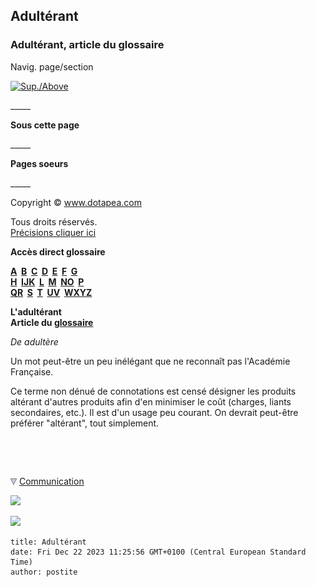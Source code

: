 ## Adultérant
### Adultérant, article du glossaire
 Navig. page/section

[![Sup./Above](_derived/up_cmp_themenoir010_up.gif)](a.html)

\_\_\_\_\_

**Sous cette page**

\_\_\_\_\_

**Pages soeurs**

\_\_\_\_\_

Copyright © www.dotapea.com

Tous droits réservés.  
[Précisions cliquer ici](droitscopie.html)

**Accès direct glossaire**

**[A](a.html)  [B](b.html)  [C](c.html)  [D](d.html)  [E](e.html)  [F](f.html)  [G](g.html)  
[H](h.html)  [IJK](ijk.html)  [L](l.html)  [M](m.html)  [NO](no.html)  [P](p.html)  
[QR](qr.html)  [S](s.html)  [T](t.html)  [UV](uv.html)  [WXYZ](wxyz.html)**

**L'adultérant  
Article du [glossaire](glossaire.html)**

_De adultère_

Un mot peut-être un peu inélégant que ne reconnaît pas l'Académie Française.

Ce terme non dénué de connotations est censé désigner les produits altérant d'autres produits afin d'en minimiser le coût (charges, liants secondaires, etc.). Il est d'un usage peu courant. On devrait peut-être préférer "altérant", tout simplement.



 

 ![](images/transparent122x1.gif)

![](images/flechebas.gif) [Communication](http://www.artrealite.com/annonceurs.htm) 

[![](https://cbonvin.fr/sites/regie.artrealite.com/visuels/campagne1.png)](index-2.html#20131014)

![](https://cbonvin.fr/sites/regie.artrealite.com/visuels/campagne2.png)
```
title: Adultérant
date: Fri Dec 22 2023 11:25:56 GMT+0100 (Central European Standard Time)
author: postite
```

